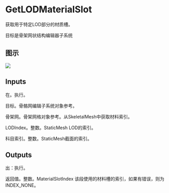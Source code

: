 # GetLODMaterialSlot

获取用于特定LOD部分的材质槽。

目标是骨架网状结构编辑器子系统

## 图示

![]($-20221218-20582699.png)

## Inputs

在。执行。

目标。骨骼网编辑子系统对象参考。

骨架网。骨架网格对象参考。从SkeletalMesh中获取材料索引。

LODIndex。整数。StaticMesh LOD的索引。

科目索引。整数。StaticMesh截面的索引。  

## Outputs

出：执行。

返回值。整数。MaterialSlotIndex 该段使用的材料槽的索引，如果有错误，则为INDEX_NONE。
